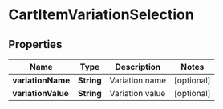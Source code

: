 
# CartItemVariationSelection

## Properties
Name | Type | Description | Notes
------------ | ------------- | ------------- | -------------
**variationName** | **String** | Variation name |  [optional]
**variationValue** | **String** | Variation value |  [optional]



